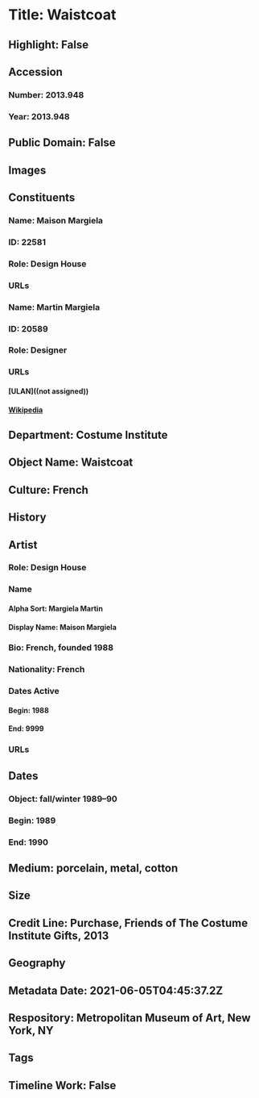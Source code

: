 # Title: Waistcoat
## Highlight: False
## Accession
### Number: 2013.948
### Year: 2013.948
## Public Domain: False
## Images
## Constituents
### Name: Maison Margiela
### ID: 22581
### Role: Design House
### URLs
### Name: Martin Margiela
### ID: 20589
### Role: Designer
### URLs
#### [ULAN]((not assigned))
#### [Wikipedia](https://www.wikidata.org/wiki/Q978265)
## Department: Costume Institute
## Object Name: Waistcoat
## Culture: French
## History
## Artist
### Role: Design House
### Name
#### Alpha Sort: Margiela Martin
#### Display Name: Maison Margiela
### Bio: French, founded 1988
### Nationality: French
### Dates Active
#### Begin: 1988
#### End: 9999
### URLs
## Dates
### Object: fall/winter 1989–90
### Begin: 1989
### End: 1990
## Medium: porcelain, metal, cotton
## Size
## Credit Line: Purchase, Friends of The Costume Institute Gifts, 2013
## Geography
## Metadata Date: 2021-06-05T04:45:37.2Z
## Respository: Metropolitan Museum of Art, New York, NY
## Tags
## Timeline Work: False